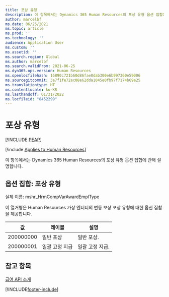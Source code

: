 ```yaml
---
title: 포상 유형
description: 이 항목에서는 Dynamics 365 Human Resources의 포상 유형 옵션 집합에 관해 설명합니다.
author: marcelbf
ms.date: 06/25/2021
ms.topic: article
ms.prod: ''
ms.technology: ''
audience: Application User
ms.custom: ''
ms.assetid: ''
ms.search.region: Global
ms.author: marcelbf
ms.search.validFrom: 2021-06-25
ms.dyn365.ops.version: Human Resources
ms.openlocfilehash: 16890c721b60d86fae8dab300e6b997360e59006
ms.sourcegitcommit: 3a7f1fe72ac08e62dda1045e0fb97f7174b69a25
ms.translationtype: HT
ms.contentlocale: ko-KR
ms.lasthandoff: 01/31/2022
ms.locfileid: "8452299"
---
```

# <a name="award-type"></a>포상 유형


[!INCLUDE [PEAP](../includes/peap-1.md)]

[!include [Applies to Human Resources](../includes/applies-to-hr.md)]

이 항목에서는 Dynamics 365 Human Resources의 포상 유형 옵션 집합에 관해 설명합니다.

## <a name="option-set-award-type"></a>옵션 집합: 포상 유형

실제 이름: mshr_HrmCompVarAwardEmplType

이 열거형은 Human Resources 가상 엔터티의 변동 보상 포상 유형에 대한 옵션 집합을 제공합니다.

| 값 | 레이블 | 설명 |
| --- | --- | --- |
| 200000000 | 일반 포상 | 일반 포상. |
| 200000001 | 일괄 고정 지급 | 일괄 고정 지급. |

## <a name="see-also"></a>참고 항목

[급여 API 소개](hr-admin-integration-payroll-api-introduction.md)<br>


[!INCLUDE[footer-include](../includes/footer-banner.md)]
